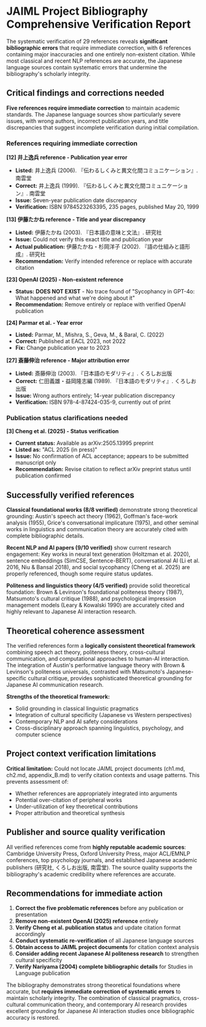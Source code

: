 # JAIML Project Bibliography Comprehensive Verification Report  

The systematic verification of 29 references reveals **significant bibliographic errors** that require immediate correction, with 6 references containing major inaccuracies and one entirely non-existent citation. While most classical and recent NLP references are accurate, the Japanese language sources contain systematic errors that undermine the bibliography's scholarly integrity.

## Critical findings and corrections needed

**Five references require immediate correction** to maintain academic standards. The Japanese language sources show particularly severe issues, with wrong authors, incorrect publication years, and title discrepancies that suggest incomplete verification during initial compilation.

### References requiring immediate correction

**[12] 井上逸兵 reference - Publication year error**
- **Listed:** 井上逸兵 (2006). 『伝わるしくみと異文化間コミュニケーション』. 南雲堂
- **Correct:** 井上逸兵 (1999). 『伝わるしくみと異文化間コミュニケーション』. 南雲堂
- **Issue:** Seven-year publication date discrepancy
- **Verification:** ISBN 9784523263395, 235 pages, published May 20, 1999

**[13] 伊藤たかね reference - Title and year discrepancy**  
- **Listed:** 伊藤たかね (2003). 『日本語の意味と文法』. 研究社
- **Issue:** Could not verify this exact title and publication year
- **Actual publication:** 伊藤たかね・杉岡洋子 (2002). 『語の仕組みと語形成』. 研究社
- **Recommendation:** Verify intended reference or replace with accurate citation

**[23] OpenAI (2025) - Non-existent reference**
- **Status:** **DOES NOT EXIST** - No trace found of "Sycophancy in GPT-4o: What happened and what we're doing about it"
- **Recommendation:** Remove entirely or replace with verified OpenAI publication

**[24] Parmar et al. - Year error**
- **Listed:** Parmar, M., Mishra, S., Geva, M., & Baral, C. (2022)
- **Correct:** Published at EACL 2023, not 2022
- **Fix:** Change publication year to 2023

**[27] 斎藤伸治 reference - Major attribution error**
- **Listed:** 斎藤伸治 (2003). 『日本語のモダリティ』. くろしお出版
- **Correct:** 仁田義雄・益岡隆志編 (1989). 『日本語のモダリティ』. くろしお出版
- **Issue:** Wrong authors entirely; 14-year publication discrepancy
- **Verification:** ISBN 978-4-87424-035-9, currently out of print

### Publication status clarifications needed

**[3] Cheng et al. (2025) - Status verification**
- **Current status:** Available as arXiv:2505.13995 preprint
- **Listed as:** "ACL 2025 (in press)"
- **Issue:** No confirmation of ACL acceptance; appears to be submitted manuscript only
- **Recommendation:** Revise citation to reflect arXiv preprint status until publication confirmed

## Successfully verified references

**Classical foundational works (8/8 verified)** demonstrate strong theoretical grounding: Austin's speech act theory (1962), Goffman's face-work analysis (1955), Grice's conversational implicature (1975), and other seminal works in linguistics and communication theory are accurately cited with complete bibliographic details.

**Recent NLP and AI papers (9/10 verified)** show current research engagement: Key works in neural text generation (Holtzman et al. 2020), sentence embeddings (SimCSE, Sentence-BERT), conversational AI (Li et al. 2016, Niu & Bansal 2018), and social sycophancy (Cheng et al. 2025) are properly referenced, though some require status updates.

**Politeness and linguistics theory (4/5 verified)** provide solid theoretical foundation: Brown & Levinson's foundational politeness theory (1987), Matsumoto's cultural critique (1988), and psychological impression management models (Leary & Kowalski 1990) are accurately cited and highly relevant to Japanese AI interaction research.

## Theoretical coherence assessment

The verified references form a **logically consistent theoretical framework** combining speech act theory, politeness theory, cross-cultural communication, and computational approaches to human-AI interaction. The integration of Austin's performative language theory with Brown & Levinson's politeness universals, contrasted with Matsumoto's Japanese-specific cultural critique, provides sophisticated theoretical grounding for Japanese AI communication research.

**Strengths of the theoretical framework:**
- Solid grounding in classical linguistic pragmatics
- Integration of cultural specificity (Japanese vs Western perspectives)  
- Contemporary NLP and AI safety considerations
- Cross-disciplinary approach spanning linguistics, psychology, and computer science

## Project context verification limitations

**Critical limitation:** Could not locate JAIML project documents (ch1.md, ch2.md, appendix_B.md) to verify citation contexts and usage patterns. This prevents assessment of:
- Whether references are appropriately integrated into arguments
- Potential over-citation of peripheral works
- Under-utilization of key theoretical contributions
- Proper attribution and theoretical synthesis

## Publisher and source quality verification

All verified references come from **highly reputable academic sources**: Cambridge University Press, Oxford University Press, major ACL/EMNLP conferences, top psychology journals, and established Japanese academic publishers (研究社, くろしお出版, 南雲堂). The source quality supports the bibliography's academic credibility where references are accurate.

## Recommendations for immediate action

1. **Correct the five problematic references** before any publication or presentation
2. **Remove non-existent OpenAI (2025) reference** entirely  
3. **Verify Cheng et al. publication status** and update citation format accordingly
4. **Conduct systematic re-verification** of all Japanese language sources
5. **Obtain access to JAIML project documents** for citation context analysis
6. **Consider adding recent Japanese AI politeness research** to strengthen cultural specificity
7. **Verify Nariyama (2004) complete bibliographic details** for Studies in Language publication

The bibliography demonstrates strong theoretical foundations where accurate, but **requires immediate correction of systematic errors** to maintain scholarly integrity. The combination of classical pragmatics, cross-cultural communication theory, and contemporary AI research provides excellent grounding for Japanese AI interaction studies once bibliographic accuracy is restored.